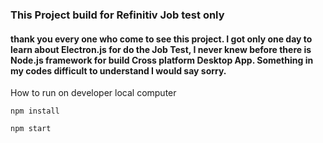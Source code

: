 ### This Project build for Refinitiv Job test only 
#### thank you every one who come to see this project. I got only one day to learn about Electron.js for do the Job Test, I never knew before there is Node.js framework for build Cross platform Desktop App. Something in my codes difficult to understand I would say sorry.

How to run on developer local computer
```
npm install
```
```
npm start
```

